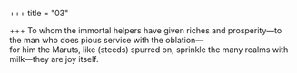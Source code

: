 +++
title = "03"

+++
To whom the immortal helpers have given riches and prosperity—to the  man who does pious service with the oblation—  
for him the Maruts, like (steeds) spurred on, sprinkle the many realms  with milk—they are joy itself.  